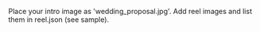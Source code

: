 Place your intro image as 'wedding_proposal.jpg'.
Add reel images and list them in reel.json (see sample).
